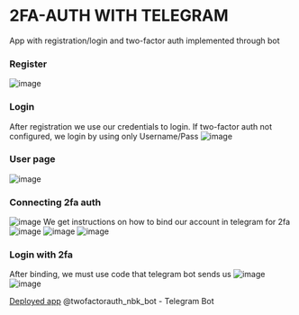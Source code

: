 # 2FA-AUTH WITH TELEGRAM

App with registration/login and two-factor auth implemented through bot

### Register
![image](https://user-images.githubusercontent.com/88562138/177376898-828fe2e7-0fe3-421a-a223-e1bd1eb8e073.png)

### Login
After registration we use our credentials to login. If two-factor auth not configured, we login by using only Username/Pass
![image](https://user-images.githubusercontent.com/88562138/177377036-64ed0bc7-527e-4ac4-b2d2-750ed578d71d.png)

### User page
![image](https://user-images.githubusercontent.com/88562138/177377163-67c07ecf-8330-4e8b-9696-3fb7337eba0b.png)

### Connecting 2fa auth
![image](https://user-images.githubusercontent.com/88562138/177377299-fd78cffc-b024-4525-bc2a-080f44acd5b6.png)
We get instructions on how to bind our account in telegram for 2fa
![image](https://user-images.githubusercontent.com/88562138/177377816-6fbee48a-af42-4687-aab6-ac2f8d59041c.png)
![image](https://user-images.githubusercontent.com/88562138/177377964-63f49f27-be1a-4c6f-bdbf-d73786014e9d.png)
![image](https://user-images.githubusercontent.com/88562138/177378006-7f70c932-a700-4d84-9d69-53614c19e739.png)

### Login with 2fa
After binding, we must use code that telegram bot sends us
![image](https://user-images.githubusercontent.com/88562138/177378158-b7d046aa-d0de-4e4c-81d9-b7aa33d577a1.png)
![image](https://user-images.githubusercontent.com/88562138/177378213-5bd3e295-8f82-4862-8f0b-ebe3a650001e.png)


<a href="https://nikolayev-2fa-app.herokuapp.com/">Deployed app</a>
@twofactorauth_nbk_bot - Telegram Bot
